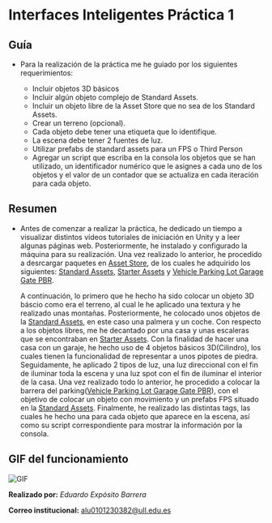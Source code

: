 # Interfaces Inteligentes Práctica 1

## Guía
- Para la realización de la práctica me he guiado por los siguientes requerimientos:

  - Incluir objetos 3D básicos
  - Incluir algún objeto complejo de Standard Assets.
  - Incluir un objeto libre de la Asset Store que no sea de los Standard Assets.
  - Crear un terreno (opcional).
  - Cada objeto debe tener una etiqueta que lo identifique.
  - La escena debe tener 2 fuentes de luz.
  - Utilizar prefabs de standard assets para un FPS o Third Person
  - Agregar un script que escriba en la consola los objetos que se han utilizado, un identificador numérico que le asignes a cada uno de los objetos y el valor de un contador     que se actualiza en cada iteración para cada objeto.

## Resumen
- Antes de comenzar a realizar la práctica, he dedicado un tiempo a visualizar distintos vídeos tutoriales de iniciación en Unity y a leer algunas páginas web. Posteriormente,   he instalado y configurado la máquina para su realización. Una vez realizado lo anterior, he procedido a desrcargar paquetes en [Asset Store](https://assetstore.unity.com/),   de los cuales he adquirido los siguientes: [Standard Assets](https://assetstore.unity.com/packages/essentials/asset-packs/standard-assets-for-unity-2018-4-32351), [Starter Assets](https://assetstore.unity.com/packages/essentials/starter-assets-third-person-character-controller-196526) y [Vehicle Parking Lot Garage Gate PBR](https://assetstore.unity.com/packages/3d/environments/roadways/vehicle-parking-lot-garage-gate-pbr-111423).
  
  A continuación, lo primero que he hecho ha sido colocar un objeto 3D báscio como era el terreno, al cual le he aplicado una textura y he realizado unas montañas. Posteriormente, he colocado unos objetos de la [Standard Assets](https://assetstore.unity.com/packages/essentials/asset-packs/standard-assets-for-unity-2018-4-32351), en este caso una palmera y un coche. Con respecto a los objetos libres, me he decantado por una casa y unas escaleras que se encontraban en [Starter Assets](https://assetstore.unity.com/packages/essentials/starter-assets-third-person-character-controller-196526). Con la finalidad de hacer una casa con un garaje, he hecho uso de 4 objetos básicos 3D(Cilindro), los cuales tienen la funcionalidad de representar a unos pipotes de piedra. Seguidamente, he aplicado 2 tipos de luz, una luz direccional con el fin de iluminar toda la escena y una luz spot con el fin de iluminar el interior de la casa. Una vez realizado todo lo anterior, he procedido a colocar la barrera del parking([Vehicle Parking Lot Garage Gate PBR](https://assetstore.unity.com/packages/3d/environments/roadways/vehicle-parking-lot-garage-gate-pbr-111423)), con el objetivo de colocar un objeto con movimiento y un prefabs FPS situado en la [Standard Assets](https://assetstore.unity.com/packages/essentials/asset-packs/standard-assets-for-unity-2018-4-32351). Finalmente, he realizado las distintas tags, las cuales he hecho una para cada objeto que aparece en la escena, así como su script correspondiente para mostrar la información por la consola.
  
 ## GIF del funcionamiento
 ![GIF](https://github.com/EduardoEB3/InterfacesInteligentes_P1/blob/main/GIF/Funcionamiento.gif)

**Realizado por:** *Eduardo Expósito Barrera*

**Correo institucional:** alu0101230382@ull.edu.es
